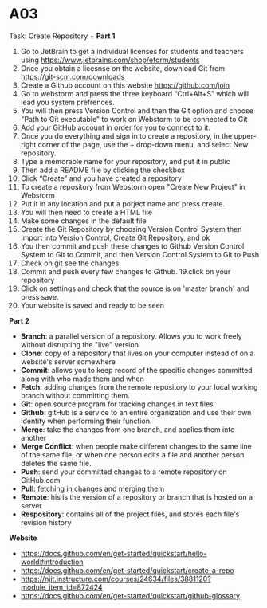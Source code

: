 # A03
Task: Create Repository
+
**Part 1**
1. Go to JetBrain to get a individual licenses for students and teachers using https://www.jetbrains.com/shop/eform/students
2. Once you obtain a licesnse on the website, download Git from https://git-scm.com/downloads  
3. Create a Github account on this website https://github.com/join
4. Go to webstorm and press the three keyboard “Ctrl+Alt+S” which will lead you system prefrences.
5. You will then press Version Control and then the Git option and choose "Path to Git executable" to work on Webstorm to be connected to Git
6. Add your GitHub account in order for you to connect to it.
7. Once you do everything and sign in to create a  repository, in the upper-right corner of the page, use the + drop-down menu, and select New repository.
8. Type a memorable name for your repository, and put it in public
9. Then add a README file by clicking the checkbox
10. Click “Create” and you have created a repository
11. To create a repository from Webstorm open "Create New Project" in Webstorm
12. Put it in any location and put a porject name and press create.
13. You will then need to create a HTML file
14. Make some changes in the default file
15. Create the Git Repository by choosing Version Control System then Import into Version Control, Create Git Repository, and ok
16. You then commit and push these changes to Github Version Control System to Git to Commit, and then Version Control System to Git to Push
17. Check on git see the changes
18. Commit and push every few changes to Github.
19.click on your repository
20. Click on settings and check that the source is on 'master branch' and press save.
21. Your website is saved and ready to be seen

**Part 2**
- **Branch**: a parallel version of a repository. Allows you to work freely without disrupting the "live" version
- **Clone**: copy of a repository that lives on your computer instead of on a website's server somewhere
- **Commit**: allows you to keep record of the specific changes committed along with who made them and when
- **Fetch**: adding changes from the remote repository to your local working branch without committing them.
- **Git**: open source program for tracking changes in text files.
- **Github**: gitHub is a service to an entire organization and use their own identity when performing their function.
- **Merge**: take the changes from one branch, and applies them into another
- **Merge Conflict**: when people make different changes to the same line of the same file, or when one person edits a file and another person deletes the same file. 
- **Push**: send your committed changes to a remote repository on GitHub.com
- **Pull**: fetching in changes and merging them
- **Remote**: his is the version of a repository or branch that is hosted on a server
- **Respository**: contains all of the project files, and stores each file's revision history

**Website**
- https://docs.github.com/en/get-started/quickstart/hello-world#introduction
- https://docs.github.com/en/get-started/quickstart/create-a-repo
- https://njit.instructure.com/courses/24634/files/3881120?module_item_id=872424
- https://docs.github.com/en/get-started/quickstart/github-glossary 
